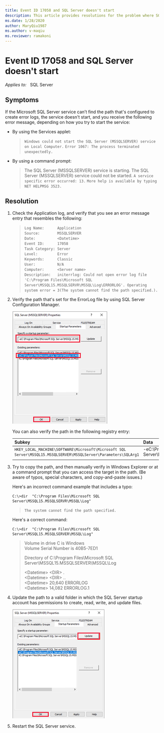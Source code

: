 ```yaml
---
title: Event ID 17058 and SQL Server doesn't start
description: This article provides resolutions for the problem where SQL Server fails to start and event ID 17058 is logged in the Application event log.
ms.date: 1/28/2020
author: MaryQiu1987
ms.author: v-maqiu
ms.reviewer: ramakoni
---
```

# Event ID 17058 and SQL Server doesn't start

_Applies to:_ &nbsp; SQL Server

## Symptoms

If the Microsoft SQL Server service can’t find the path that's configured to create error logs, the service doesn't start, and you receive  the following error message, depending on how you try to start the service:

- By using the Services applet:

  > `Windows could not start the SQL Server (MSSQLSERVER) service on Local Computer.`
  > `Error 1067: The process terminated unexpectedly.`

- By using a command prompt:

    > The SQL Server (MSSQLSERVER) service is starting.
    > The SQL Server (MSSQLSERVER) service could not be started.
    > `A service specific error occurred: 13.`
    > `More help is available by typing NET HELPMSG 3523.`

## Resolution

1. Check the Application log, and verify that you see an error message entry that resembles the following:

    > `Log Name:      Application`  
    > `Source:        MSSQLSERVER`  
    > `Date:          <Datetime>`  
    > `Event ID:      17058`  
    > `Task Category: Server`  
    > `Level:         Error`  
    > `Keywords:      Classic`  
    > `User:          N/A`  
    > `Computer:      <Server name>`  
    > `Description:  
    initerrlog: Could not open error log file 'C:\Program Files\Microsoft SQL Server\MSSQL15.MSSQLSERVR\MSSQL\Log\ERRORLOG'. Operating system error = 3(The system cannot find the path specified.).`  

2. Verify the path that's set for the ErrorLog file by using SQL Server Configuration Manager.

   ![Screenshot of checking the path in SQL Server Configuration Manager.](./media/event-id-17058-start-sql-server/verify-path.png)

   You can also verify the path in the following registry entry:

   |Subkey|Data|
   |---|---|
   |`HKEY_LOCAL_MACHINE\SOFTWARE\Microsoft\Microsoft SQL Server\MSSQL15.MSSQLSERVER\MSSQLServer\Parameters\SQLArg1`|-eC:\Program Files\Microsoft SQL Server\MSSQL15.MSSQLSERVR\MSSQL\Log\ERRORLOG|
   |||

3. Try to copy the path, and then manually verify in Windows Explorer or at a command prompt that you can access the target in the path. (Be aware of typos, special characters, and copy-and-paste issues.)

   Here's an incorrect command example that includes a typo:

   ```console
   C:\>dir  "C:\Program Files\Microsoft SQL Server\MSSQL15.MSSQLSERVR\MSSQL\Log"
   ```

   > `The system cannot find the path specified.`

   Here's a correct command:

   ```console
   C:\>dir  "C:\Program Files\Microsoft SQL Server\MSSQL15.MSSQLSERVER\MSSQL\Log"
   ```

   > Volume in drive C is Windows  
   > Volume Serial Number is 40B5-7ED1  
   >
   > Directory of C:\Program Files\Microsoft SQL Server\MSSQL15.MSSQLSERVER\MSSQL\Log  
   >
   > \<Datetime>    \<DIR>          .  
   > \<Datetime>    \<DIR>          ..  
   > \<Datetime>            20,640 ERRORLOG  
   > \<Datetime>            14,082 ERRORLOG.1

4. Update the path to a valid folder in which the SQL Server startup account has permissions to create, read, write, and update files.

   ![Screenshot of updating the path.](./media/event-id-17058-start-sql-server/update-path.png)

5. Restart the SQL Server service.
